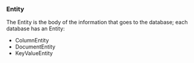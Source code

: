 ### Entity

The Entity is the body of the information that goes to the database; each database has an Entity:

* ColumnEntity
* DocumentEntity
* KeyValueEntity
